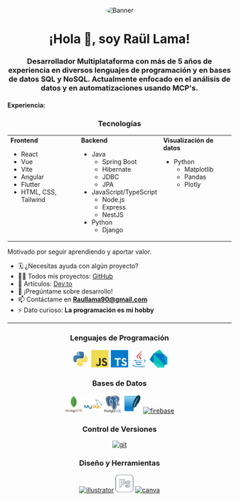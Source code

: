 <p align="center">
  <img src="https://raullam.github.io/miWeb/assets/images/heri.jpg" alt="Banner" width="200" style="border-radius: 50%;"/>
</p>

<h1 align="center">¡Hola 👋, soy Raül Lama!</h1>
<h3 align="center">Desarrollador Multiplataforma con más de 5 años de experiencia en diversos lenguajes de programación y en bases de datos SQL y NoSQL. Actualmente enfocado en el análisis de datos y en automatizaciones usando MCP's.</h3>
  
<h4>Experiencia:</h4>
<h3 align="center">Tecnologías</h3>

<table align="center">
  <tr>
    <td valign="top">
      <strong>Frontend</strong>
      <ul>
        <li>React</li>
        <li>Vue</li>
        <li>Vite</li>
        <li>Angular</li>
        <li>Flutter</li>
        <li>HTML, CSS, Tailwind</li>
      </ul>
    </td>
    <td valign="top">
      <strong>Backend</strong>
      <ul>
        <li>Java
          <ul>
            <li>Spring Boot</li>
            <li>Hibernate</li>
            <li>JDBC</li>
            <li>JPA</li>
          </ul>
        </li>
        <li>JavaScript/TypeScript
          <ul>
            <li>Node.js</li>
            <li>Express</li>
            <li>NestJS</li>
          </ul>
        </li>
        <li>Python
          <ul>
            <li>Django</li>
          </ul>
        </li>
      </ul>
    </td>
    <td valign="top">
      <strong>Visualización de datos</strong>
      <ul>
        <li>Python
          <ul>
            <li>Matplotlib</li>
            <li>Pandas</li>
            <li>Plotly</li>
          </ul>
        </li>
      </ul>
    </td>
  </tr>
</table>

Motivado por seguir aprendiendo y aportar valor.

- 🗓️ ¿Necesitas ayuda con algún proyecto?  
- 👨‍💻 Todos mis proyectos: [GitHub](https://github.com/Raullam)  
- 📝 Artículos: [Dev.to](https://dev.to/raullam)  
- 💬 ¡Pregúntame sobre desarrollo!  
- 📫 Contáctame en **Raullama90@gmail.com**  
- ⚡ Dato curioso: **La programación es mi hobby**  

---

<h3 align="center">Lenguajes de Programación</h3>
<p align="center">
  <a href="https://www.python.org/" target="_blank"><img src="https://raw.githubusercontent.com/devicons/devicon/master/icons/python/python-original.svg" alt="python" width="40" height="40"/></a>
  <a href="https://www.javascript.com/" target="_blank"><img src="https://raw.githubusercontent.com/devicons/devicon/master/icons/javascript/javascript-original.svg" alt="javascript" width="40" height="40"/></a>
  <a href="https://www.typescriptlang.org/" target="_blank"><img src="https://raw.githubusercontent.com/devicons/devicon/master/icons/typescript/typescript-original.svg" alt="typescript" width="40" height="40"/></a>
  <a href="https://www.java.com/" target="_blank"><img src="https://raw.githubusercontent.com/devicons/devicon/master/icons/java/java-original.svg" alt="java" width="40" height="40"/></a>
  <a href="https://dart.dev/" target="_blank"><img src="https://raw.githubusercontent.com/devicons/devicon/master/icons/dart/dart-original.svg" alt="dart" width="40" height="40"/></a>
</p>


<h3 align="center">Bases de Datos</h3>
<p align="center">
  <a href="https://www.mongodb.com/" target="_blank"><img src="https://raw.githubusercontent.com/devicons/devicon/master/icons/mongodb/mongodb-original-wordmark.svg" alt="mongodb" width="40" height="40"/></a>
  <a href="https://www.mysql.com/" target="_blank"><img src="https://raw.githubusercontent.com/devicons/devicon/master/icons/mysql/mysql-original-wordmark.svg" alt="mysql" width="40" height="40"/></a>
  <a href="https://www.postgresql.org/" target="_blank"><img src="https://raw.githubusercontent.com/devicons/devicon/master/icons/postgresql/postgresql-original-wordmark.svg" alt="postgresql" width="40" height="40"/></a>
  <a href="https://www.sqlite.org/" target="_blank"><img src="https://raw.githubusercontent.com/devicons/devicon/master/icons/sqlite/sqlite-original.svg" alt="sqlite" width="40" height="40"/></a>
  <a href="https://firebase.google.com/" target="_blank"><img src="https://www.vectorlogo.zone/logos/firebase/firebase-icon.svg" alt="firebase" width="40" height="40"/></a>
</p>

<h3 align="center">Control de Versiones</h3>
<p align="center">
  <a href="https://git-scm.com/" target="_blank"><img src="https://www.vectorlogo.zone/logos/git-scm/git-scm-icon.svg" alt="git" width="40" height="40"/></a>
</p>

<h3 align="center">Diseño y Herramientas</h3>
<p align="center">
  <a href="https://www.adobe.com/in/products/illustrator.html" target="_blank"><img src="https://www.vectorlogo.zone/logos/adobe_illustrator/adobe_illustrator-icon.svg" alt="illustrator" width="40" height="40"/></a>
  <a href="https://www.photoshop.com/en" target="_blank"><img src="https://raw.githubusercontent.com/devicons/devicon/master/icons/photoshop/photoshop-line.svg" alt="photoshop" width="40" height="40"/></a>
  <a href="https://www.canva.com/" target="_blank">
  <img src="https://github.com/Raullam/Portfolio_Flutter_25/blob/main/assets/assets/tecnologias/canva.png" alt="canva" width="40" height="40"/>
</a>

</p>

